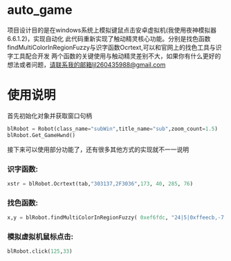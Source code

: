 # auto_game
项目设计目的是在windows系统上模拟键鼠点击安卓虚拟机(我使用夜神模拟器6.6.1.2)，实现自动化
此代码重新实现了触动精灵核心功能。分别是找色函数findMultiColorInRegionFuzzy与识字函数Ocrtext,可以和官网上的找色工具与识字工具配合开发
两个函数的关键使用与触动精灵差别不大，如果你有什么更好的想法或者问题，请联系我的邮箱ljl260435988@gmail.com

# 使用说明

首先初始化对象并获取窗口句柄

```python
blRobot = Robot(class_name="subWin",title_name="sub",zoom_count=1.5)
blRobot.Get_GameHwnd()
```
接下来可以使用部分功能了，还有很多其他方式的实现就不一一说明

### 识字函数:
```python
xstr = blRobot.Ocrtext(tab,"303137,2F3036",173, 40, 285, 76)
```

### 找色函数:
```python
x,y = blRobot.findMultiColorInRegionFuzzy( 0xef6fdc, "24|5|0xffeecb,-7|30|0x2fb7ff", 90, 0, 0, 1919, 1079)
```

### 模拟虚拟机鼠标点击:

```python
blRobot.click(125,33)
```